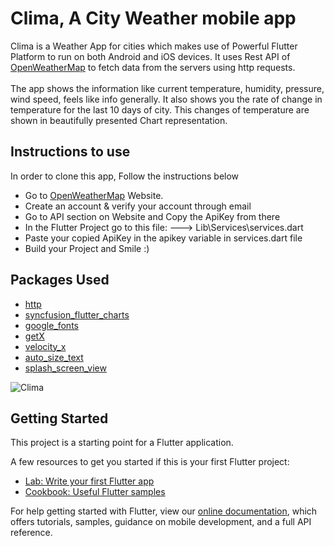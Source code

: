 # Clima, A City Weather mobile app

Clima is a Weather App for cities which makes use of Powerful Flutter Platform to run on both Android and iOS devices. It uses Rest API of [OpenWeatherMap](https://openweathermap.org/) to fetch data from the servers using http requests.\
\
The app shows the information like current temperature, humidity, pressure, wind speed, feels like info generally. It also shows you the rate of change in temperature for the last 10 days of city. This changes of temperature are shown in beautifully presented Chart representation.

## Instructions to use

In order to clone this app, Follow the instructions below

- Go to [OpenWeatherMap](https://openweathermap.org/) Website.
- Create an account & verify your account through email
- Go to API section on Website and Copy the ApiKey from there
- In the Flutter Project go to this file: --->  Lib\Services\services.dart
- Paste your copied ApiKey in the apikey variable in services.dart file
- Build your Project and Smile :)

## Packages Used


- [http](https://pub.dev/packages/http)
- [syncfusion_flutter_charts](https://pub.dev/packages/syncfusion_flutter_charts)
- [google_fonts](https://pub.dev/packages/google_fonts)
- [getX](https://pub.dev/packages/get)
- [velocity_x](https://pub.dev/packages/velocity_x)
- [auto_size_text](https://pub.dev/packages/auto_size_text)
- [splash_screen_view](https://pub.dev/packages/splash_screen_view)


![Clima](https://user-images.githubusercontent.com/62956793/167668591-d5fbefff-7aa5-48aa-a19b-ab366e850fda.gif)




## Getting Started

This project is a starting point for a Flutter application.

A few resources to get you started if this is your first Flutter project:

- [Lab: Write your first Flutter app](https://flutter.dev/docs/get-started/codelab)
- [Cookbook: Useful Flutter samples](https://flutter.dev/docs/cookbook)

For help getting started with Flutter, view our
[online documentation](https://flutter.dev/docs), which offers tutorials,
samples, guidance on mobile development, and a full API reference.
